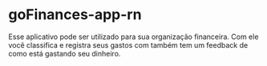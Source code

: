# goFinances-app-rn

Esse aplicativo pode ser utilizado para sua organização financeira. Com ele você classifica e registra seus gastos com  também tem um feedback de como está gastando seu dinheiro.


